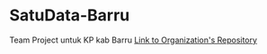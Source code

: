 # SatuData-Barru
Team Project untuk KP kab Barru
[Link to Organization's Repository](https://github.com/CapstoneDicoding)
